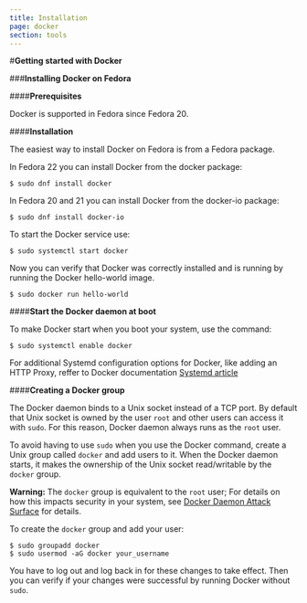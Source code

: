 ```yaml
---
title: Installation
page: docker
section: tools
---
```


#**Getting started with Docker**

###**Installing Docker on Fedora**

####**Prerequisites**

Docker is supported in Fedora since Fedora 20.

####**Installation**

The easiest way to install Docker on Fedora is from a Fedora package.

In Fedora 22 you can install Docker from the docker package:

```
$ sudo dnf install docker
```

In Fedora 20 and 21 you can install Docker from the docker-io package:

```
$ sudo dnf install docker-io
```

To start the Docker service use:

```
$ sudo systemctl start docker
```

Now you can verify that Docker was correctly installed and is running by running the Docker hello-world image.

```
$ sudo docker run hello-world
```

####**Start the Docker daemon at boot**

To make Docker start when you boot your system, use the command:

```
$ sudo systemctl enable docker
```

For additional Systemd configuration options for Docker, like adding an HTTP Proxy, reffer to Docker documentation [Systemd article](https://docs.docker.com/articles/systemd/)

####**Creating a Docker group**

The Docker daemon binds to a Unix socket instead of a TCP port. By default that Unix socket is owned by the user `root` and other users can access it with `sudo`. For this reason, Docker daemon always runs as the `root` user.

To avoid having to use `sudo` when you use the Docker command, create a Unix group called `docker` and add users to it. When the Docker daemon starts, it makes the ownership of the Unix socket read/writable by the `docker` group.

**Warning:** The `docker` group is equivalent to the `root` user; For details on how this impacts security in your system, see [Docker Daemon Attack Surface](https://docs.Docker.com/articles/security/#Docker-daemon-attack-surface) for details.

To create the `docker` group and add your user:

```
$ sudo groupadd docker
$ sudo usermod -aG docker your_username
```

You have to log out and log back in for these changes to take effect. Then you can verify if your changes were successful by running Docker without `sudo`.
